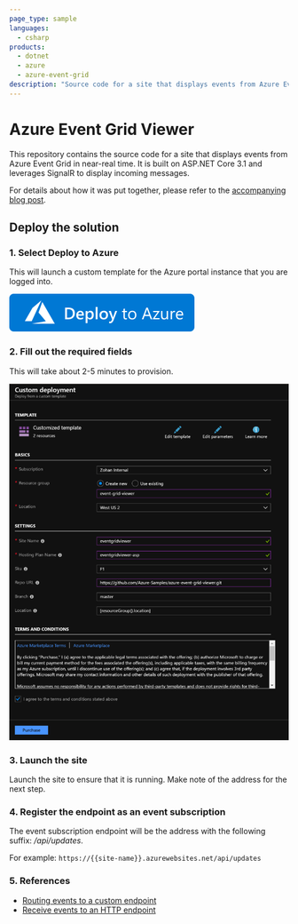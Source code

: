 ```yaml
---
page_type: sample
languages:
  - csharp
products:
  - dotnet
  - azure
  - azure-event-grid
description: "Source code for a site that displays events from Azure Event Grid in near-real time."
---
```


# Azure Event Grid Viewer

This repository contains the source code for a site that displays events from Azure Event Grid in near-real time. It is built on ASP.NET Core 3.1 and leverages SignalR to display incoming messages.

For details about how it was put together, please refer to the [accompanying blog post](https://madeofstrings.com/2018/03/14/azure-event-grid-viewer-with-asp-net-core-and-signalr/).

## Deploy the solution

### 1. Select Deploy to Azure

This will launch a custom template for the Azure portal instance that you are logged into.

<a href="https://portal.azure.com/#create/Microsoft.Template/uri/https%3A%2F%2Fraw.githubusercontent.com%2FAzure-Samples%2Fazure-event-grid-viewer%2Fmaster%2Fazuredeploy.json" target="_blank"><img src="https://raw.githubusercontent.com/Azure/azure-quickstart-templates/master/1-CONTRIBUTION-GUIDE/images/deploytoazure.svg?sanitize=true"/></a>

### 2. Fill out the required fields

This will take about 2-5 minutes to provision.

![Custom deployment](https://raw.githubusercontent.com/Azure-Samples/azure-event-grid-viewer/master/customdeployment_sm.png)

### 3. Launch the site

Launch the site to ensure that it is running. Make note of the address for the next step.

### 4. Register the endpoint as an event subscription

The event subscription endpoint will be the address with the following suffix: */api/updates*.

For example: `https://{{site-name}}.azurewebsites.net/api/updates`

### 5. References

- [Routing events to a custom endpoint](https://docs.microsoft.com/azure/storage/blobs/storage-blob-event-quickstart?toc=%2fazure%2fevent-grid%2ftoc.json)
- [Receive events to an HTTP endpoint](https://docs.microsoft.com/en-us/azure/event-grid/receive-events)
